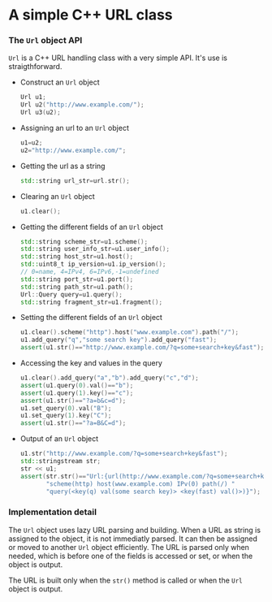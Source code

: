 # A simple C++ URL class

### The `Url` object API
`Url` is a C++ URL handling class with a very simple API. It's use is straigthforward.

* Construct an `Url` object
  ``` C++
  Url u1;
  Url u2("http://www.example.com/");
  Url u3(u2);
  ```

* Assigning an url to an `Url` object
  ``` C++
  u1=u2;
  u2="http://www.example.com/";
  ```

* Getting the url as a string
  ``` C++
  std::string url_str=url.str();
  ```

* Clearing an `Url` object
  ``` C++
  u1.clear();
  ```

* Getting the different fields of an `Url` object
  ``` C++
  std::string scheme_str=u1.scheme();
  std::string user_info_str=u1.user_info();
  std::string host_str=u1.host();
  std::uint8_t ip_version=u1.ip_version();
  // 0=name, 4=IPv4, 6=IPv6,-1=undefined
  std::string port_str=u1.port();
  std::string path_str=u1.path();
  Url::Query query=u1.query();
  std::string fragment_str=u1.fragment();
  ```

* Setting the different fields of an `Url` object
  ``` C++
  u1.clear().scheme("http").host("www.example.com").path("/");
  u1.add_query("q","some search key").add_query("fast");
  assert(u1.str()=="http://www.example.com/?q=some+search+key&fast");
  ```

* Accessing the key and values in the query
  ``` C++
  u1.clear().add_query("a","b").add_query("c","d");
  assert(u1.query(0).val()=="b");
  assert(u1.query(1).key()=="c");
  assert(u1.str()=="?a=b&c=d");
  u1.set_query(0).val("B");
  u1.set_query(1).key("C");
  assert(u1.str()=="?a=B&C=d");
  ```

* Output of an `Url` object
  ``` C++
  u1.str("http://www.example.com/?q=some+search+key&fast");
  std::stringstream str;
  str << u1;
  assert(str.str()=="Url:{url(http://www.example.com/?q=some+search+key&fast) "
         "scheme(http) host(www.example.com) IPv(0) path(/) "
         "query(<key(q) val(some search key)> <key(fast) val()>)}");
  ```

### Implementation detail

The `Url` object uses lazy URL parsing and building. When a URL as string is
assigned to the object, it is not immediatly parsed. It can then be assigned or
moved to another `Url` object efficiently. The URL is parsed only when needed,
which is before one of the fields is accessed or set, or when the object is 
output.

The URL is built only when the `str()` method is called or when the `Url` object
is output.
